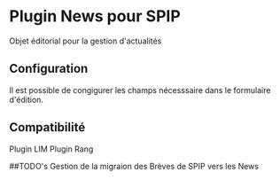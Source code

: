 # Plugin News pour SPIP
Objet éditorial pour la gestion d'actualités

## Configuration
Il est possible de congigurer les champs nécesssaire dans le formulaire d'édition.

## Compatibilité
Plugin LIM
Plugin Rang


##TODO's
Gestion de la migraion des Brèves de SPIP vers les News
